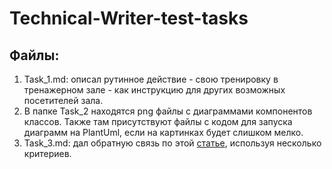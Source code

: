 # Technical-Writer-test-tasks

## Файлы:
1. Task_1.md: описал рутинное действие - свою тренировку в тренажерном зале - как инструкцию для других возможных посетителей зала.
2. В папке Task_2 находятся png файлы с диаграммами компонентов классов. Также там присутствуют файлы с кодом для запуска диаграмм на PlantUml, если на картинках будет слишком мелко.
3. Task_3.md: дал обратную связь по этой [статье](https://docs.ozon.ru/common/my-settings/bezopasnost/pravila_lichnoy_bezopasnosti/?country=RU), используя несколько критериев.
